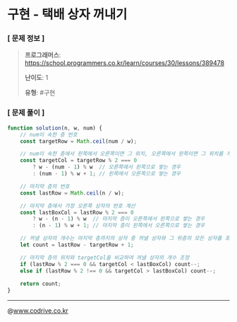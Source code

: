 # 구현 - 택배 상자 꺼내기

### [ 문제 정보 ]
> **프로그래머스**: https://school.programmers.co.kr/learn/courses/30/lessons/389478
> 
> **난이도**: 1
>
> **유형**: #구현


### [ 문제 풀이 ]
```JavaScript
function solution(n, w, num) {
    // num이 속한 층 번호
    const targetRow = Math.ceil(num / w);

    // num이 속한 층에서 왼쪽에서 오른쪽이면 그 위치, 오른쪽에서 왼쪽이면 그 위치를 계산
    const targetCol = targetRow % 2 === 0 
        ? w - (num - 1) % w  // 오른쪽에서 왼쪽으로 쌓는 경우
        : (num - 1) % w + 1; // 왼쪽에서 오른쪽으로 쌓는 경우

    // 마지막 층의 번호
    const lastRow = Math.ceil(n / w);

    // 마지막 층에서 가장 오른쪽 상자의 번호 계산
    const lastBoxCol = lastRow % 2 === 0 
        ? w - (n - 1) % w  // 마지막 층이 오른쪽에서 왼쪽으로 쌓는 경우
        : (n - 1) % w + 1; // 마지막 층이 왼쪽에서 오른쪽으로 쌓는 경우

    // 꺼낼 상자의 개수는 마지막 층까지의 상자 중 꺼낼 상자와 그 위층의 모든 상자를 포함
    let count = lastRow - targetRow + 1;

    // 마지막 층의 위치와 targetCol을 비교하여 꺼낼 상자의 개수 조정
    if (lastRow % 2 === 0 && targetCol < lastBoxCol) count--;
    else if (lastRow % 2 !== 0 && targetCol > lastBoxCol) count--;
    
    return count;
}
```


---
@www.codrive.co.kr
